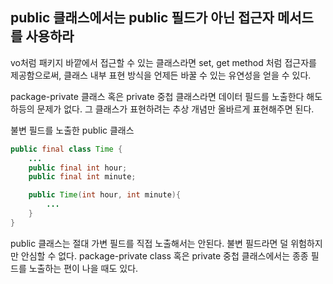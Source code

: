 ## public 클래스에서는 public 필드가 아닌 접근자 메서드를 사용하라
vo처럼 패키지 바깥에서 접근할 수 있는 클래스라면 set, get method 처럼 접근자를 제공함으로써,
클래스 내부 표현 방식을 언제든 바꿀 수 있는 유연성을 얻을 수 있다.

package-private 클래스 혹은 private 중첩 클래스라면 데이터 필드를 노출한다 해도 하등의 문제가 없다.
그 클래스가 표현하려는 추상 개념만 올바르게 표현해주면 된다.

불변 필드를 노출한 public 클래스
```java
public final class Time {
	...
	public final int hour;
	public final int minute;

	public Time(int hour, int minute){
		...
	}
}
```
public 클래스는 절대 가변 필드를 직접 노출해서는 안된다.
불변 필드라면 덜 위험하지만 안심할 수 없다.
package-private class 혹은 private 중첩 클래스에서는 종종 필드를 노출하는 편이 나을 때도 있다.